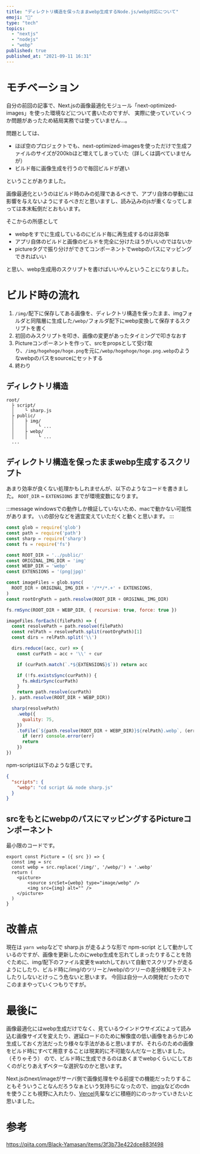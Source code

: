 ```yaml
---
title: "ディレクトリ構造を保ったままwebp生成するNode.js/webp対応について"
emoji: "🎑"
type: "tech"
topics:
  - "nextjs"
  - "nodejs"
  - "webp"
published: true
published_at: "2021-09-11 16:31"
---
```


# モチベーション

自分の前回の記事で、Next.jsの画像最適化モジュール「next-optimized-images」を使った環境などについて書いたのですが、
実際に使っていていくつか問題があったため結局実務では使っていません...。

問題としては、
- ほぼ空のプロジェクトでも、next-optimized-imagesを使っただけで生成ファイルのサイズが200kbほど増えてしまっていた（詳しくは調べていませんが）
- ビルド毎に画像生成を行うので毎回ビルドが遅い

ということがありました。

画像最適化というのはビルド時のみの処理であるべきで、アプリ自体の挙動には影響を与えないようにするべきだと思いますし、読み込みのjsが重くなってしまっては本末転倒だとおもいます。

そこからの所感として
- webpをすでに生成しているのにビルド毎に再生成するのは非効率
- アプリ自体のビルドと画像のビルドを完全に分けたほうがいいのではないか
- pictureタグで振り分けができてコンポーネントでwebpのパスにマッピングできればいい

と思い、webp生成用のスクリプトを書けばいいやんということになりました。

# ビルド時の流れ
1. `/img/`配下に保存してある画像を、ディレクトリ構造を保ったまま、imgフォルダと同階層に生成した`/webp/`フォルダ配下にwebp変換して保存するスクリプトを書く
2. 初回のみスクリプトを叩き、画像の変更があったタイミングで叩きなおす
3. Pictureコンポーネントを作って、srcをpropsとして受け取り、`/img/hogehoge/hoge.png`を元に`/webp/hogehoge/hoge.png.webp`のようなwebpのパスをsourceにセットする
4. 終わり

## ディレクトリ構造
```
root/
  ├ script/
  │    └ sharp.js
  ├ public/
  │    ├ img/
  │    │    └ ...
  │    ├ webp/
  │    │    └ ...
  ...
```

## ディレクトリ構造を保ったままwebp生成するスクリプト
あまり効率が良くない処理かもしれませんが、以下のようなコードを書きました。
`ROOT_DIR` ~ `EXTENSIONS` までが環境変数になります。

:::message
windowsでの動作しか検証していないため、macで動かない可能性があります。
`\\`の部分などを適宜変えていただくと動くと思います。
:::

```js:sharp.js
const glob = require('glob')
const path = require('path')
const sharp = require('sharp')
const fs = require('fs')

const ROOT_DIR = '../public/'
const ORIGINAL_IMG_DIR = 'img'
const WEBP_DIR = 'webp'
const EXTENSIONS = '(png|jpg)'

const imageFiles = glob.sync(
  ROOT_DIR + ORIGINAL_IMG_DIR + '/**/*.+' + EXTENSIONS,
)
const rootOrgPath = path.resolve(ROOT_DIR + ORIGINAL_IMG_DIR)

fs.rmSync(ROOT_DIR + WEBP_DIR, { recursive: true, force: true })

imageFiles.forEach((filePath) => {
  const resolvePath = path.resolve(filePath)
  const relPath = resolvePath.split(rootOrgPath)[1]
  const dirs = relPath.split('\\')

  dirs.reduce((acc, cur) => {
    const curPath = acc + '\\' + cur

    if (curPath.match(`.*${EXTENSIONS}$`)) return acc

    if (!fs.existsSync(curPath)) {
      fs.mkdirSync(curPath)
    }
    return path.resolve(curPath)
  }, path.resolve(ROOT_DIR + WEBP_DIR))

  sharp(resolvePath)
    .webp({
      quality: 75,
    })
    .toFile(`${path.resolve(ROOT_DIR + WEBP_DIR)}${relPath}.webp`, (err) => {
      if (err) console.error(err)
      return
    })
})
```

npm-scriptは以下のような感じです。
```json:package.json
{
  "scripts": {
    "webp": "cd script && node sharp.js"
  }
}
```

## srcをもとにwebpのパスにマッピングするPictureコンポーネント
最小限のコードです。

```tsx
export const Picture = ({ src }) => {
  const img = src
  const webp = src.replace('/img/', '/webp/') + '.webp'
  return (
    <picture>
        <source srcSet={webp} type="image/webp" />
        <img src={img} alt="" />
    </picture>
  )
}
```

# 改善点
現在は `yarn webp`などで sharp.js が走るような形で npm-script として動かしているのですが、画像を更新したのにwebp生成を忘れてしまったりすることを防ぐために、img/配下のファイル変更をwatchしておいて自動でスクリプトが走るようにしたり、ビルド時に/img/のツリーと/webp/のツリーの差分検知をテストしたりしないとけっこう危ないと思います。
今回は自分一人の開発だったのでこのままやっていくつもりですが。


# 最後に
画像最適化にはwebp生成だけでなく、見ているウインドウサイズによって読み込む画像サイズを変えたり、遅延ロードのために解像度の低い画像をあらかじめ生成しておく方法だったり様々な手法があると思いますが、それらのための画像をビルド時にすべて用意することは現実的に不可能なんだなーと思いました。（そりゃそう）
ので、ビルド時に生成できるのはあくまでwebpくらいにしておくのがとりあえずベターな選択なのかと思います。

Next.jsのnext/imageがサーバ側で画像処理をやる前提での機能だったりすることもそういうことなんだろうなぁという気持ちになったので、[imgix](https://imgix.com/)などのcdnを使うことも視野に入れたり、[Vercel](https://vercel.com/)先輩などに積極的にのっかっていきたいと思いました。

# 参考
https://qiita.com/Black-Yamasan/items/3f3b73e422dce883f498